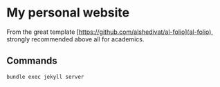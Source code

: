 My personal website
=

From the great template [https://github.com/alshedivat/al-folio](al-folio), strongly recommended above all for academics.

## Commands

```
bundle exec jekyll server
```